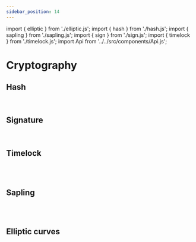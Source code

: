 ```yaml
---
sidebar_position: 14
---
```

import { elliptic } from './elliptic.js';
import { hash } from './hash.js';
import { sapling } from './sapling.js';
import { sign } from './sign.js';
import { timelock } from './timelock.js';
import Api from '../../src/components/Api.js';

# Cryptography

## Hash

<Api title="Builtins" data={hash} />
<br/>

## Signature

<Api title="Builtins" data={sign} />
<br/>

## Timelock

<Api title="Types" data={timelock.types} />
<br/>
<Api title="Builtins" data={timelock.builtins} />
<br/>

## Sapling

<Api title="Types" data={sapling.types} />
<br/>
<Api title="Builtins" data={sapling.builtins} />
<br/>

## Elliptic curves

<Api title="Types" data={elliptic.types} />
<br/>
<Api title="Builtins" data={elliptic.builtins} />
<br/>